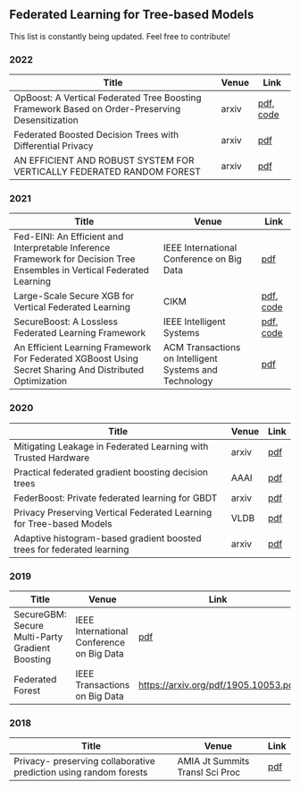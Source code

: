 ## Federated Learning for Tree-based Models
This list is constantly being updated. Feel free to contribute!

### 2022
| Title                                                                                           | Venue | Link                                                                                                                  |
|-------------------------------------------------------------------------------------------------|-------|-----------------------------------------------------------------------------------------------------------------------|
| OpBoost: A Vertical Federated Tree Boosting Framework Based on Order-Preserving Desensitization | arxiv | [pdf](https://arxiv.org/pdf/2210.01318.pdf), [code](https://github.com/alibaba-edu/mpc4j/tree/main/mpc4j-sml-opboost) |
| Federated Boosted Decision Trees with Differential Privacy                                      | arxiv | [pdf](https://arxiv.org/pdf/2210.02910.pdf)                                                                           |
| AN EFFICIENT AND ROBUST SYSTEM FOR VERTICALLY FEDERATED RANDOM FOREST                           | arxiv | [pdf](https://arxiv.org/pdf/2201.10761.pdf)                                                                           |
 
### 2021
| Title                                                                                                                   | Venue                                                  | Link                                                                                          | 
|-------------------------------------------------------------------------------------------------------------------------|--------------------------------------------------------|-----------------------------------------------------------------------------------------------|
| Fed-EINI: An Efficient and Interpretable Inference Framework for Decision Tree Ensembles in Vertical Federated Learning | IEEE International Conference on Big Data              | [pdf](https://arxiv.org/pdf/2105.09540.pdf)                                                   |
 | Large-Scale Secure XGB for Vertical Federated Learning                                                                  | CIKM                                                   | [pdf](https://arxiv.org/pdf/2005.08479.pdf), [code](https://github.com/secretflow/secretflow) |
 | SecureBoost: A Lossless Federated Learning Framework                                                                    | IEEE Intelligent Systems                               | [pdf](https://arxiv.org/pdf/1901.08755.pdf), [code](https://github.com/FederatedAI/FATE)      |
 | An Efficient Learning Framework For Federated XGBoost Using Secret Sharing And Distributed Optimization                 | ACM Transactions on Intelligent Systems and Technology | [pdf](https://arxiv.org/pdf/2105.05717.pdf)                                                   |

### 2020 
| Title                                                                  | Venue | Link                                                |
|------------------------------------------------------------------------|-------|-----------------------------------------------------|
| Mitigating Leakage in Federated Learning with Trusted Hardware         | arxiv | [pdf](https://arxiv.org/pdf/2011.04948.pdf)         |
| Practical federated gradient boosting decision trees                   | AAAI  | [pdf](https://arxiv.org/pdf/1911.04206.pdf)         |
| FederBoost: Private federated learning for GBDT                        | arxiv | [pdf](https://arxiv.org/pdf/2011.02796.pdf)         |
| Privacy Preserving Vertical Federated Learning for Tree-based Models   | VLDB  | [pdf](http://www.vldb.org/pvldb/vol13/p2090-wu.pdf) |
| Adaptive histogram-based gradient boosted trees for federated learning | arxiv | [pdf](https://arxiv.org/pdf/2012.06670.pdf)         |

### 2019
| Title                                           | Venue                                     | Link                                        |
|-------------------------------------------------|-------------------------------------------|---------------------------------------------|
| SecureGBM: Secure Multi-Party Gradient Boosting | IEEE International Conference on Big Data | [pdf](https://arxiv.org/pdf/1911.11997.pdf) |
| Federated Forest                                | IEEE Transactions on Big Data             | https://arxiv.org/pdf/1905.10053.pdf        |

### 2018
| Title                                                             | Venue                           | Link                                        |
|-------------------------------------------------------------------|---------------------------------|---------------------------------------------|
| Privacy- preserving collaborative prediction using random forests | AMIA Jt Summits Transl Sci Proc | [pdf](https://arxiv.org/pdf/1811.08695.pdf) |
